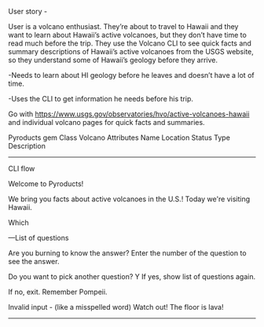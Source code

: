 User story -

User is a volcano enthusiast. They’re about to travel to Hawaii and they want to learn about Hawaii’s active volcanoes, but they don’t have time to read much before the trip. They use the Volcano CLI to see quick facts and summary descriptions of Hawaii’s active volcanoes from the USGS website, so they understand some of Hawaii’s geology before they arrive.

-Needs to learn about HI geology before he leaves and doesn’t have a lot of time.

-Uses the CLI to get information he needs before his trip.


Go with https://www.usgs.gov/observatories/hvo/active-volcanoes-hawaii and individual volcano pages for quick facts and summaries.

Pyroducts gem
Class Volcano
Attributes
Name
Location
Status
Type
Description
_____________________________________________

CLI flow 

Welcome to Pyroducts!

We bring you facts about active volcanoes in the U.S.! Today we're visiting Hawaii.

Which 

—List of questions

Are you burning to know the answer? Enter the number of the question to see the answer. 

<user enters number and answer appears under the numbered question> 

Do you want to pick another question? Y
If yes, show list of questions again.

If no, exit.
Remember Pompeii. 

Invalid input - (like a misspelled word)
Watch out! The floor is lava!


________________________________